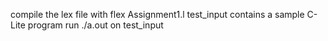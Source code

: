 compile the lex file with flex Assignment1.l
test_input contains a sample C-Lite program
run ./a.out on test_input

